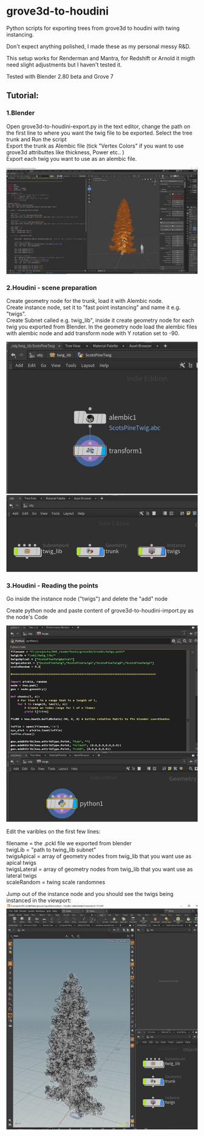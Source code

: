 # grove3d-to-houdini

Python scripts for exporting trees from grove3d to houdini with twing instancing.

Don't expect anything polished, I made these as my personal messy R&D.

This setup works for Renderman and Mantra, for Redshift or Arnold it migth need slight adjustments but I haven't tested it.<br>

Tested with Blender 2.80 beta and Grove 7 

<h2>Tutorial:</h2>

<h3>1.Blender</h3>
Open grove3d-to-houdini-export.py in the text editor, change the path on the first line to where you want the twig file to be exported. 
Select the tree trunk and Run the script<br>
Export the trunk as Alembic file (tick "Vertex Colors" if you want to use  grove3d attributtes like  thickness, Power etc..   )<br>
Export each twig you want to use as an alembic file.<br>

![alt text](https://github.com/kubo-von/grove3d-to-houdini/blob/master/help/scr01.JPG)


<h3>2.Houdini - scene preparation</h3>
Create geometry node for the trunk, load it with Alembic node. <br>
Create instance node, set it to "fast point instancing" and name it e.g. "twigs". <br>
Create Subnet called e.g. twig_lib", inside it create geometry node for each twig you exported from Blender. In the geometry node load the alembic files with alembic node and add transform node with Y rotation set to -90. <br>

![alt text](https://github.com/kubo-von/grove3d-to-houdini/blob/master/help/scr02.JPG)
![alt text](https://github.com/kubo-von/grove3d-to-houdini/blob/master/help/scr03.JPG)




<h3>3.Houdini - Reading the points</h3>
Go inside the instance node ("twigs") and delete the "add" node<br>

Create python node and paste content of grove3d-to-houdini-import.py as the node's Code<br>

![alt text](https://github.com/kubo-von/grove3d-to-houdini/blob/master/help/scr04.JPG)

Edit the varibles on the first few lines:<br>

filename = the .pckl file we exported from blender<br>
twigLib = "path to twing_lib subnet"<br>
twigsApical = array of geometry nodes from twig_lib that you want use as apical twigs<br>
twigsLateral = array of geometry nodes from twig_lib that you want use as lateral twigs<br>
scaleRandom = twing scale randomnes<br>

Jump out of the instance node and you should see the twigs being instanced in the viewport:
![alt text](https://github.com/kubo-von/grove3d-to-houdini/blob/master/help/scr05.JPG)

